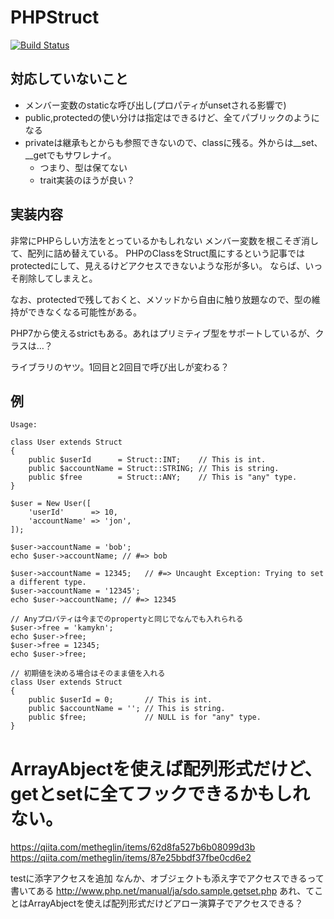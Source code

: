# PHPStruct
[![Build Status](https://travis-ci.org/kamykn/phpstruct.svg?branch=master)](https://travis-ci.org/kamykn/phpstruct)


## 対応していないこと
- メンバー変数のstaticな呼び出し(プロパティがunsetされる影響で)
- public,protectedの使い分けは指定はできるけど、全てパブリックのようになる
- privateは継承もとからも参照できないので、classに残る。外からは__set、__getでもサワレナイ。
	- つまり、型は保てない
	- trait実装のほうが良い？

## 実装内容
非常にPHPらしい方法をとっているかもしれない
メンバー変数を根こそぎ消して、配列に詰め替えている。
PHPのClassをStruct風にするという記事ではprotectedにして、見えるけどアクセスできないような形が多い。
ならば、いっそ削除してしまえと。

なお、protectedで残しておくと、メソッドから自由に触り放題なので、型の維持ができなくなる可能性がある。

PHP7から使えるstrictもある。あれはプリミティブ型をサポートしているが、クラスは…？

ライブラリのヤツ。1回目と2回目で呼び出しが変わる？

## 例

```
Usage:

class User extends Struct
{
    public $userId      = Struct::INT;    // This is int.
    public $accountName = Struct::STRING; // This is string.
    public $free        = Struct::ANY;    // This is "any" type.
}

$user = New User([
    'userId'      => 10,
    'accountName' => 'jon',
]);

$user->accountName = 'bob';
echo $user->accountName; // #=> bob

$user->accountName = 12345;   // #=> Uncaught Exception: Trying to set a different type.
$user->accountName = '12345';
echo $user->accountName; // #=> 12345

// Anyプロパティは今までのpropertyと同じでなんでも入れられる
$user->free = 'kamykn';
echo $user->free;
$user->free = 12345;
echo $user->free;

// 初期値を決める場合はそのまま値を入れる
class User extends Struct
{
    public $userId = 0;       // This is int.
    public $accountName = ''; // This is string.
    public $free;             // NULL is for "any" type.
}
```

# ArrayAbjectを使えば配列形式だけど、getとsetに全てフックできるかもしれない。
https://qiita.com/metheglin/items/62d8fa527b6b08099d3b
https://qiita.com/metheglin/items/87e25bbdf37fbe0cd6e2

testに添字アクセスを追加
なんか、オブジェクトも添え字でアクセスできるって書いてある
http://www.php.net/manual/ja/sdo.sample.getset.php
あれ、てことはArrayAbjectを使えば配列形式だけどアロー演算子でアクセスできる？


